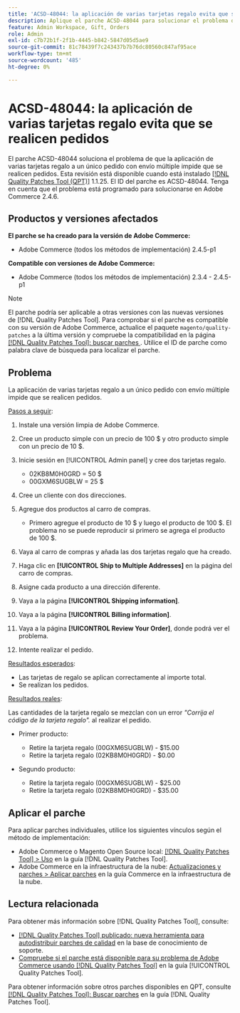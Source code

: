 ```yaml
---
title: 'ACSD-48044: la aplicación de varias tarjetas regalo evita que se realicen pedidos'
description: Aplique el parche ACSD-48044 para solucionar el problema de Adobe Commerce cuando la aplicación de varias tarjetas regalo a un único pedido con envío múltiple impide que se realicen pedidos.
feature: Admin Workspace, Gift, Orders
role: Admin
exl-id: c7b72b1f-2f1b-4445-b842-5847d05d5ae9
source-git-commit: 81c78439f7c243437b7b76dc80560c847af95ace
workflow-type: tm+mt
source-wordcount: '485'
ht-degree: 0%

---
```


# ACSD-48044: la aplicación de varias tarjetas regalo evita que se realicen pedidos

El parche ACSD-48044 soluciona el problema de que la aplicación de varias tarjetas regalo a un único pedido con envío múltiple impide que se realicen pedidos. Esta revisión está disponible cuando está instalado [[!DNL Quality Patches Tool (QPT)]](https://experienceleague.adobe.com/es/docs/commerce-knowledge-base/kb/announcements/commerce-announcements/magento-quality-patches-released-new-tool-to-self-serve-quality-patches) 1.1.25. El ID del parche es ACSD-48044. Tenga en cuenta que el problema está programado para solucionarse en Adobe Commerce 2.4.6.

## Productos y versiones afectados

**El parche se ha creado para la versión de Adobe Commerce:**

* Adobe Commerce (todos los métodos de implementación) 2.4.5-p1

**Compatible con versiones de Adobe Commerce:**

* Adobe Commerce (todos los métodos de implementación) 2.3.4 - 2.4.5-p1

>[!NOTE]
>
>El parche podría ser aplicable a otras versiones con las nuevas versiones de [!DNL Quality Patches Tool]. Para comprobar si el parche es compatible con su versión de Adobe Commerce, actualice el paquete `magento/quality-patches` a la última versión y compruebe la compatibilidad en la página [[!DNL Quality Patches Tool]: buscar parches ](https://experienceleague.adobe.com/tools/commerce-quality-patches/index.html?lang=es). Utilice el ID de parche como palabra clave de búsqueda para localizar el parche.

## Problema

La aplicación de varias tarjetas regalo a un único pedido con envío múltiple impide que se realicen pedidos.

<u>Pasos a seguir</u>:

1. Instale una versión limpia de Adobe Commerce.
1. Cree un producto simple con un precio de 100 $ y otro producto simple con un precio de 10 $.
1. Inicie sesión en [!UICONTROL Admin panel] y cree dos tarjetas regalo.

   * 02KB8M0H0GRD = 50 $
   * 00GXM6SUGBLW = 25 $

1. Cree un cliente con dos direcciones.
1. Agregue dos productos al carro de compras.

   * Primero agregue el producto de 10 $ y luego el producto de 100 $. El problema no se puede reproducir si primero se agrega el producto de 100 $.

1. Vaya al carro de compras y añada las dos tarjetas regalo que ha creado.
1. Haga clic en **[!UICONTROL Ship to Multiple Addresses]** en la página del carro de compras.
1. Asigne cada producto a una dirección diferente.
1. Vaya a la página **[!UICONTROL Shipping information]**.
1. Vaya a la página **[!UICONTROL Billing information]**.
1. Vaya a la página **[!UICONTROL Review Your Order]**, donde podrá ver el problema.
1. Intente realizar el pedido.

<u>Resultados esperados</u>:

* Las tarjetas de regalo se aplican correctamente al importe total.
* Se realizan los pedidos.

<u>Resultados reales</u>:

Las cantidades de la tarjeta regalo se mezclan con un error *&quot;Corrija el código de la tarjeta regalo&quot;.* al realizar el pedido.

* Primer producto:

   * Retire la tarjeta regalo (00GXM6SUGBLW) - $15.00
   * Retire la tarjeta regalo (02KB8M0H0GRD) - $0.00

* Segundo producto:

   * Retire la tarjeta regalo (00GXM6SUGBLW) - $25.00
   * Retire la tarjeta regalo (02KB8M0H0GRD) - $35.00

## Aplicar el parche

Para aplicar parches individuales, utilice los siguientes vínculos según el método de implementación:

* Adobe Commerce o Magento Open Source local: [[!DNL Quality Patches Tool] > Uso](/help/tools/quality-patches-tool/usage.md) en la guía [!DNL Quality Patches Tool].
* Adobe Commerce en la infraestructura de la nube: [Actualizaciones y parches > Aplicar parches](https://experienceleague.adobe.com/docs/commerce-cloud-service/user-guide/develop/upgrade/apply-patches.html?lang=es) en la guía Commerce en la infraestructura de la nube.

## Lectura relacionada

Para obtener más información sobre [!DNL Quality Patches Tool], consulte:

* [[!DNL Quality Patches Tool] publicado: nueva herramienta para autodistribuir parches de calidad](https://experienceleague.adobe.com/es/docs/commerce-knowledge-base/kb/announcements/commerce-announcements/magento-quality-patches-released-new-tool-to-self-serve-quality-patches) en la base de conocimiento de soporte.
* [Compruebe si el parche está disponible para su problema de Adobe Commerce usando [!DNL Quality Patches Tool]](/help/tools/quality-patches-tool/patches-available-in-qpt/check-patch-for-magento-issue-with-magento-quality-patches.md) en la guía [!UICONTROL Quality Patches Tool].


Para obtener información sobre otros parches disponibles en QPT, consulte [[!DNL Quality Patches Tool]: Buscar parches](https://experienceleague.adobe.com/tools/commerce-quality-patches/index.html?lang=es) en la guía [!DNL Quality Patches Tool].
